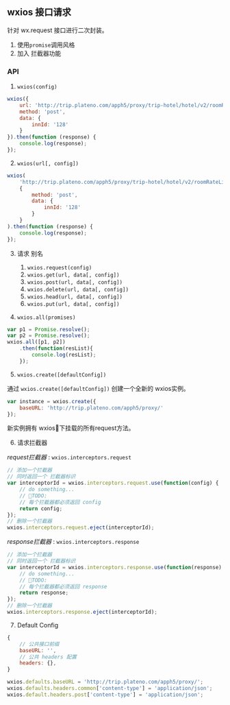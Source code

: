 ## wxios 接口请求
针对 wx.request 接口进行二次封装。

1. 使用`promise`调用风格
2. 加入 拦截器功能

### API

1. `wxios(config)`
``` javascript
wxios({
    url: 'http://trip.plateno.com/apph5/proxy/trip-hotel/hotel/v2/roomRateList',
    method: 'post',
    data: {
        innId: '128'
    }
}).then(function (response) {
    console.log(response);
});
```

2. `wxios(url[, config])`
``` javascript
wxios(
    'http://trip.plateno.com/apph5/proxy/trip-hotel/hotel/v2/roomRateList',
    {
        method: 'post',
        data: {
            innId: '128'
        }
    }
).then(function (response) {
    console.log(response);
});
```

3. 请求 别名

    1. `wxios.request(config)`
    2. `wxios.get(url, data[, config])`
    3. `wxios.post(url, data[, config])`
    4. `wxios.delete(url, data[, config])`
    5. `wxios.head(url, data[, config])`
    6. `wxios.put(url, data[, config])`

4. `wxios.all(promises)`
``` javascript
var p1 = Promise.resolve();
var p2 = Promise.resolve();
wxios.all([p1, p2])
    .then(function(resList){
        console.log(resList);
    });
```

5. `wxios.create([defaultConfig])`

通过 `wxios.create([defaultConfig])` 创建一个全新的 wxios实例。
```javascript
var instance = wxios.create({
    baseURL: 'http://trip.plateno.com/apph5/proxy/'
});
```
新实例拥有 wxios下挂载的所有request方法。

6. 请求拦截器

_request拦截器_ : `wxios.interceptors.request`

``` javascript
// 添加一个拦截器
// 同时返回一个 拦截器标识
var interceptorId = wxios.interceptors.request.use(function(config) {
    // do something...
    // TODO:
    // 每个拦截器都必须返回 config
    return config;
});
// 删除一个拦截器
wxios.interceptors.request.eject(interceptorId);
```

_response拦截器_ : `wxios.interceptors.response`
``` javascript
// 添加一个拦截器
// 同时返回一个 拦截器标识
var interceptorId = wxios.interceptors.response.use(function(response) {
    // do something...
    // TODO:
    // 每个拦截器都必须返回 response
    return response;
});
// 删除一个拦截器
wxios.interceptors.response.eject(interceptorId);
```

7. Default Config

``` javascript
{
    // 公共接口前缀
    baseURL: '',
    // 公共 headers 配置
    headers: {},
}
```

``` javascript
wxios.defaults.baseURL = 'http://trip.plateno.com/apph5/proxy/';
wxios.defaults.headers.common['content-type'] = 'application/json';
wxios.default.headers.post['content-type'] = 'application/json';
```
